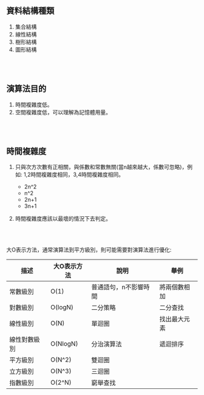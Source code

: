 ## 資料結構種類
1. 集合結構
2. 線性結構
3. 樹形結構
4. 圖形結構


<br/>

<br/>

## 演算法目的
1. 時間複雜度低。
2. 空間複雜度低，可以理解為記憶體用量。

<br/>

<br/>

## 時間複雜度
1. 只與次方次數有正相關，與係數和常數無關(當n越來越大，係數可忽略)，例如: 1,2時間複雜度相同，3,4時間複雜度相同。
    * 2n^2
    * n^2
    * 2n+1
    * 3n+1

2. 時間複雜度應該以最壞的情況下去判定。

<br/>

<br/>

大O表示方法，通常演算法到平方級別，則可能需要對演算法進行優化:

|描述|大O表示方法|說明|舉例|
|--|--|--|--|
|常數級別|O(1)|普通語句，n不影響時間|將兩個數相加|
|對數級別|O(logN)|二分策略|二分查找|
|線性級別|O(N)|單迴圈|找出最大元素|
|線性對數級別|O(NlogN)|分治演算法|遞迴排序|
|平方級別|O(N^2)|雙迴圈||
|立方級別|O(N^3)|三迴圈||
|指數級別|O(2^N)|窮舉查找||


<br/>

<br/>


